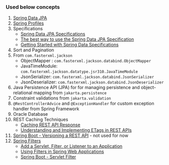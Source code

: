 ### Used below concepts

1. [Spring Data JPA](https://docs.spring.io/spring-data/jpa/reference/)
2. [Spring Profiles](https://docs.spring.io/spring-boot/reference/features/profiles.html)
3. Specifications
	- [Spring Data JPA Specifications](https://docs.spring.io/spring-data/jpa/reference/jpa/specifications.html)
	- [The best way to use the Spring Data JPA Specification](https://vladmihalcea.com/spring-data-jpa-specification/)
	- [Getting Started with Spring Data Specifications](https://reflectoring.io/spring-data-specifications/)
4. Sort and Pagination
5. From `com.fasterxml.jackson`
	- ObjectMapper : `com.fasterxml.jackson.databind.ObjectMapper`
	- JavaTimeModule: `com.fasterxml.jackson.datatype.jsr310.JavaTimeModule`
	- JsonSerializer: `com.fasterxml.jackson.databind.JsonSerializer`
	- JsonDeserializer: `com.fasterxml.jackson.databind.JsonDeserializer`
6. Java Persistence API (JPA) for for managing persistence and object-relational mapping from `jakarta.persistence`
7. Constraint validations from `jakarta.validation`
8. `@RestControllerAdvice` and `@ExceptionHandler` for custom exception handler from Spring Framework
9. Oracle Database
10. REST Caching Techniques
	- [Caching REST API Response](https://restfulapi.net/caching/)
	- [Understanding and Implementing ETags in REST APIs](https://medium.com/@reetesh043/understanding-and-implementing-etags-in-rest-apis-659abe0f91ab)
11. [Spring Boot - Versioning a REST API](https://www.geeksforgeeks.org/spring-boot-versioning-a-rest-api/) - not used for now
12. [Spring Filters](https://docs.spring.io/spring-framework/reference/web/webmvc/filters.html)
	- [Add a Servlet, Filter, or Listener to an Application](https://docs.spring.io/spring-boot/how-to/webserver.html#howto.webserver.add-servlet-filter-listener)
	- [Using Filters in Spring Web Applications](https://springframework.guru/using-filters-in-spring-web-applications/)
	- [Spring Boot - Servlet Filter](https://www.geeksforgeeks.org/spring-boot-servlet-filter/)
